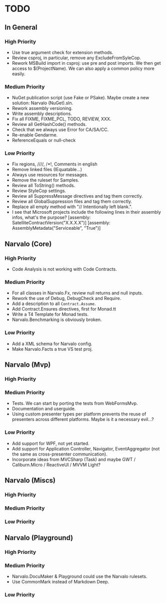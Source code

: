 TODO
====

In General
----------

### High Priority

- Use true argument check for extension methods.
- Review csproj, in particular, remove any ExcludeFromSyleCop.
- Rework MSBuild import in csproj: use pre and post imports.
  We then get access to $(ProjectName). We can also apply a common policy
  more easily.

### Medium Priority

- NuGet publication script (use Fake or PSake). Maybe create a new
  solution: Narvalo (NuGet).sln.
- Rework assembly versioning.
- Write assembly descriptions.
- Fix all FIXME, FIXME_PCL, TODO, REVIEW, XXX.
- Review all GetHashCode() methods.
- Check that we always use Error for CA/SA/CC.
- Re-enable Gendarme.
- ReferenceEquals or null-check

### Low Priority

- Fix regions, ////, /*!, Comments in english
- Remove linked files (IEquatable...)
- Always use resources for messages.
- Remove the ruleset for Samples.
- Review all ToString() methods.
- Review StyleCop settings.
- Review all SuppressMessage directives and tag them correctly.
- Review all GlobalSuppression files and tag them correctly.
- Replace all empty method with "// Intentionally left blank.".
- I see that Microsoft projects include the following lines in their
  assembly infos, what's the purpose?
  [assembly: SatelliteContractVersion("X.X.X.X")]
  [assembly: AssemblyMetadata("Serviceable", "True")]


Narvalo (Core)
--------------

### High Priority

- Code Analysis is not working with Code Contracts.

### Medium Priority

- For all classes in Narvalo.Fx, review null returns and null inputs.
- Rework the use of Debug, DebugCheck and Require.
- Add a description to all `Contract.Assume`.
- Add Contract.Ensures directives, first for Monad.tt
- Write a T4 Template for Monad tests.
- Narvalo.Benchmarking is obviously broken.

### Low Priority

- Add a XML schema for Narvalo config.
- Make Narvalo.Facts a true VS test proj.

Narvalo (Mvp)
-------------

### High Priority

### Medium Priority

- Tests. We can start by porting the tests from WebFormsMvp.
- Documentation and userguide.
- Using custom presenter types per platform prevents the reuse
  of presenters across different platforms. Maybe is it a necessary evil...?

### Low Priority

- Add support for WPF, not yet started.
- Add support for Application Controller, Navigator, EventAggregator
  (not the same as cross-presenter communication).
- Incorporate ideas from MVCSharp (Task) and maybe GWT / Caliburn.Micro
  / ReactiveUI / MVVM Light?


Narvalo (Miscs)
---------------

### High Priority

### Medium Priority

### Low Priority


Narvalo (Playground)
--------------------

### High Priority

### Medium Priority

- Narvalo.DocuMaker & Playground could use the Narvalo rulesets.
- Use CommonMark instead of Markdown Deep.

### Low Priority

